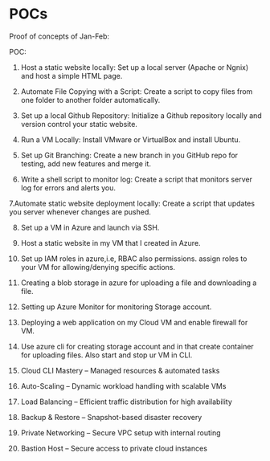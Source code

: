 # POCs
Proof of concepts of Jan-Feb:


POC:
1. Host a static website locally: Set up a local server (Apache or Ngnix) and host a simple HTML page.

2. Automate File Copying with a Script: Create a script to copy files from one folder to another folder automatically.

3. Set up a local Github Repository: Initialize a Github repository locally and version control your static website. 

4. Run a VM Locally: Install VMware or VirtualBox and install Ubuntu.

5. Set up Git Branching: Create a new branch in you GitHub repo for testing, add new features and merge it.

6. Write a shell script to monitor log: Create a script that monitors server log for errors and alerts you.

7.Automate static website deployment locally: Create a script that updates you server whenever changes are pushed.

8. Set up a VM in Azure and launch via SSH.

9. Host a static website in my VM that I created in Azure.

10. Set up IAM roles in azure,i.e, RBAC also permissions. assign roles to your VM for allowing/denying specific actions.

11. Creating a blob storage in azure for uploading a file and downloading a file.

12. Setting up Azure Monitor for monitoring Storage account.

13. Deploying a web application on my Cloud VM and enable firewall for VM.

14. Use azure cli for creating storage account and in that create container for uploading files. Also start and stop ur VM in CLI.

15. Cloud CLI Mastery – Managed resources & automated tasks

16. Auto-Scaling – Dynamic workload handling with scalable VMs

17. Load Balancing – Efficient traffic distribution for high availability

18. Backup & Restore – Snapshot-based disaster recovery

19. Private Networking – Secure VPC setup with internal routing

20. Bastion Host – Secure access to private cloud instances
